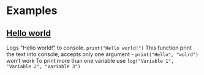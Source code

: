 # Examples
## <a href="https://github.com/ScriptChip/Lighter/blob/master/examples/hello-world.lighter">Hello world</a>
Logs "Hello world!" to console.
`print("Hello world!")`
This function print the text into console, accepts only one argument - `print("Hello", "wolrd")` won't work
To print more than one variable use `log("Variable 1", "Variable 2", "Variable 3")`
